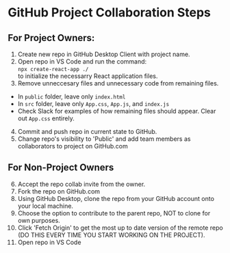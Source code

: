 # GitHub Project Collaboration Steps

## For Project Owners:
1. Create new repo in GitHub Desktop Client with project name.
2. Open repo in VS Code and run the command: <br>
`npx create-react-app ./` <br>
to initialize the necessarry React application files.
3. Remove unneccesary files and unnecessary code from remaining files. 
* In `public` folder, leave only `index.html`
* In `src` folder, leave only `App.css`, `App.js`, and `index.js`
* Check Slack for examples of how remaining files should appear. Clear out `App.css` entirely.
4. Commit and push repo in current state to GitHub.
5. Change repo's visibility to 'Public' and add team members as collaborators to project on GitHub.com

## For Non-Project Owners
6. Accept the repo collab invite from the owner.
7. Fork the repo on GitHub.com
8. Using GitHub Desktop, clone the repo from your GitHub account onto your local machine.
9. Choose the option to contribute to the parent repo, NOT to clone for own purposes.
10. Click 'Fetch Origin' to get the most up to date version of the remote repo (DO THIS EVERY TIME YOU START WORKING ON THE PROJECT).
11. Open repo in VS Code

